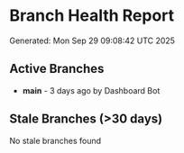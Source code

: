 # Branch Health Report
Generated: Mon Sep 29 09:08:42 UTC 2025

## Active Branches
- **main** - 3 days ago by Dashboard Bot

## Stale Branches (>30 days)
No stale branches found

